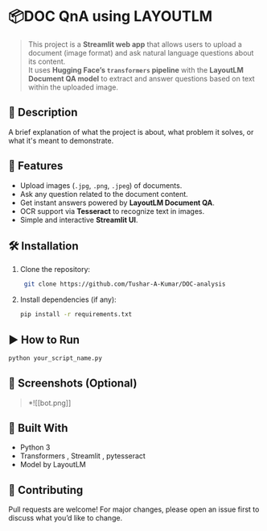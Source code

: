 # 📦DOC QnA using LAYOUTLM

> This project is a **Streamlit web app** that allows users to upload a document (image format) and ask natural language questions about its content.  
It uses **Hugging Face’s `transformers` pipeline** with the **LayoutLM Document QA model** to extract and answer questions based on text within the uploaded image.

## 📖 Description

A brief explanation of what the project is about, what problem it solves, or what it's meant to demonstrate.

## 🚀 Features

- Upload images (`.jpg`, `.png`, `.jpeg`) of documents.
- Ask any question related to the document content.
- Get instant answers powered by **LayoutLM Document QA**.
- OCR support via **Tesseract** to recognize text in images.
- Simple and interactive **Streamlit UI**.

## 🛠️ Installation

1. Clone the repository:
   ```bash
    git clone https://github.com/Tushar-A-Kumar/DOC-analysis
   

2. Install dependencies (if any):
   ```bash
   pip install -r requirements.txt


## ▶️ How to Run

   ```bash
   python your_script_name.py
   ```


## 📸 Screenshots (Optional)

> *![[bot.png]]

## 🧠 Built With

- Python 3
- Transformers , Streamlit , pytesseract
- Model by LayoutLM

## 🤝 Contributing

Pull requests are welcome! For major changes, please open an issue first to discuss what you’d like to change.


